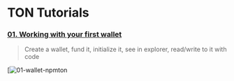 # TON Tutorials

### [01. Working with your first wallet](https://aniramlove.github.io/tutorials/01-wallet)
>
> Create a wallet, fund it, initialize it, see in explorer, read/write to it with code

[![01-wallet-npmton](https://github.com/aniramlove/TONSucculents/tree/main/01-wallet)
